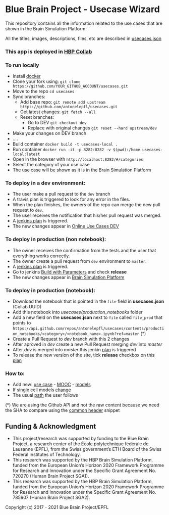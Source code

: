 # Blue Brain Project - Usecase Wizard
This repository contains all the information related to the use cases that are shown in the Brain Simulation Platform.

All the titles, images, descriptions, files, etc are described in [usecases.json](/src/assets/config_files/usecases.json)

### This app is deployed in [HBP Collab](https://collab.humanbrainproject.eu/#/collab/1655/nav/66850)

### To run locally
- Install [docker](https://docs.docker.com/install/)
- Clone your fork using: `git clone https://github.com/YOUR_GITHUB_ACCOUNT/usecases.git`
- Move to the repo `cd usecases`
- Sync branches:
  - Add base repo: `git remote add upstream https://github.com/antonelepfl/usecases.git`
  - Get latest changes: `git fetch --all`
  - Reset branches:
    - Go to DEV `git checkout dev`
    - Replace with original changes `git reset --hard upstream/dev`
- Make your changes on DEV branch
- ....
- Build container `docker build -t usecases-local .`
- Run container `docker run -it -p 8282:8282 -v $(pwd):/home usecases-local:latest`
- Open in the browser with `http://localhost:8282/#/categories`
- Select the category of your use case
- The use case will be shown as it is in the Brain Simulation Platform

### To deploy in a dev environment:
* The user make a pull request to the `dev` branch
* A travis plan is triggered to look for any error in the files.
* When the plan finishes, the owners of the repo can merge the new pull request to `dev`.
* The user receives the notification that his/her pull request was merged.
* A [jenkins plan](https://bbpcode.epfl.ch/ci/job/nse.usecases-wizard.github/) is triggered.
* The new changes appear in [Online Use Cases DEV](https://collab.humanbrainproject.eu/#/collab/8444/nav/64015)

### To deploy in production (non notebook):
* The owner receives the confirmation from the tests and the user that everything works correctly.
* The owner create a pull request from `dev` environment to `master`.
* A [jenkins plan](https://bbpcode.epfl.ch/ci/job/nse.usecases-wizard/) is triggered.
* Go to jenkins [Build with Parameters](https://bbpcode.epfl.ch/ci/job/nse.usecases-wizard/build?delay=0sec) and check **release**
* The new changes appear in [Brain Simulation Platform](https://collab.humanbrainproject.eu/#/collab/1655/nav/28538)

### To deploy in production (notebook):
* Download the notebook that is pointed in the `file` field in **usecases.json** (Collab UUID)
* Add this notebook into *usecases/production_notebooks* folder
* Add a new field on the **usecases.json** next to `file` called `file_prod` that points to ```https://api.github.com/repos/antonelepfl/usecases/contents/production_notebooks/<category>/<notebook_name>.ipynb?ref=master``` (\*)
* Create a Pull Request to *dev* branch with this 2 changes
* After aproved in *dev* create a new Pull Request merging *dev* into *master*
* After *dev* is merged into *master* this jenkin [plan](https://bbpcode.epfl.ch/ci/job/nse.usecases-wizard/) is triggered
* To release the new version of the site, tick **release** checkbox on this [plan](https://bbpcode.epfl.ch/ci/job/nse.usecases-wizard/build?delay=0sec)

### How to:
* Add new: [use case](/documentation/add_new_usecase.md) - [MOOC](/documentation/add_new_mooc.md) - [models](/documentation/add_new_model.md)
* If single cell models [change](/documentation/single_cell_model_change.md)
* The usual [path](/documentation/usual_path.md) the user follows

(\*) We are using the Github API and not the raw content because we need the SHA to compare using the [common header](https://github.com/antonelepfl/usecases/blob/dev/production_notebooks/common_header/common_headers.ipynb) snippet


## Funding & Acknowledgment
- This project/research was supported by funding to the Blue Brain Project, a research center of the École polytechnique fédérale de Lausanne (EPFL), from the Swiss government’s ETH Board of the Swiss Federal Institutes of Technology.
- This research was supported by the HBP Brain Simulation Platform, funded from the European Union’s Horizon 2020 Framework Programme for Research and Innovation under the Specific Grant Agreement No. 720270 (Human Brain Project SGA1).
- This research was supported by the HBP Brain Simulation Platform, funded from the European Union’s Horizon 2020 Framework Programme for Research and Innovation under the Specific Grant Agreement No. 785907 (Human Brain Project SGA2).

Copyright (c) 2017 - 2021 Blue Brain Project/EPFL
